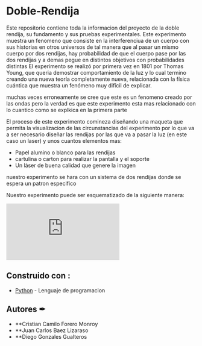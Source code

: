 # Doble-Rendija
Este repositorio contiene toda la informacion del proyecto de la doble rendija, su fundamento y sus pruebas experimentales.
Este experimento muestra un fenomeno que consiste en la interferenciua de un cuerpo con sus historias en otros universos 
de tal manera que al pasar un mismo cuerpo por dos rendijas, hay probabilidad de que el cuerpo pase por las dos rendijas 
y a demas pegue en distintos objetivos con probabilidades distintas
El experimento se realizó por primera vez en 1801 por Thomas Young, que queria demostrar comportamiento de la luz y lo cual termino creando una nueva teoría completamente nueva, relacionada con la física cuántica que muestra un fenómeno muy difícil de explicar.  

muchas veces erroneamente se cree que este es un fenomeno creado por las ondas pero la verdad es que este experimento esta mas relacionado con lo cuantico como se explkica en la primera parte

El proceso de este experimento comineza diseñando una maqueta que permita la visualizacion de las circunstancias del experimento por lo que va a ser necesario diseñar las rendijas por las que va a pasar la luz (en este caso un laser) y unos cuantos elementos mas:
* Papel alumino o blanco para las rendijas
* cartulina o carton para realizar la pantalla y el soporte
* Un láser de buena calidad que genere la imagen

nuestro experimento se hara con un sistema de dos rendijas donde se espera un patron especifico

Nuestro experimento puede ser esquematizado de la siguiente manera: 

![Cat](https://raw.githubusercontent.com/Pokecris200/Doble-Rendija/master/README.md)



## Construido con :


* [Python](https://www.python.org/) - Lenguaje de programacion


## Autores ✒

* **Cristian Camilo Forero Monroy
* **Juan Carlos Baez Lizaraso
* **Diego Gonzales Gualteros
